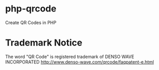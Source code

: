 # php-qrcode
Create QR Codes in PHP
# Trademark Notice
The word "QR Code" is registered trademark of DENSO WAVE INCORPORATED
http://www.denso-wave.com/qrcode/faqpatent-e.html
